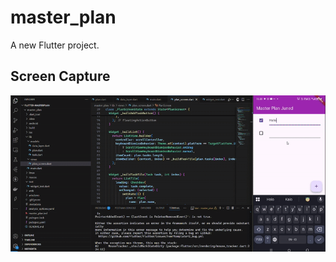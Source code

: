 # master_plan

A new Flutter project.


## Screen Capture
![GIF](Screen-Docs/GIF-Flutter01-MasterPlan.gif)
